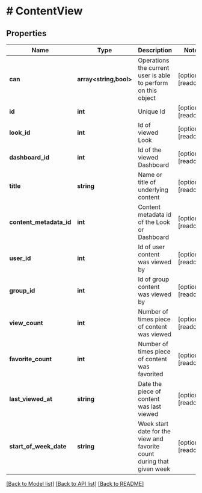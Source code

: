 # # ContentView

## Properties

Name | Type | Description | Notes
------------ | ------------- | ------------- | -------------
**can** | **array<string,bool>** | Operations the current user is able to perform on this object | [optional] [readonly]
**id** | **int** | Unique Id | [optional] [readonly]
**look_id** | **int** | Id of viewed Look | [optional] [readonly]
**dashboard_id** | **int** | Id of the viewed Dashboard | [optional] [readonly]
**title** | **string** | Name or title of underlying content | [optional] [readonly]
**content_metadata_id** | **int** | Content metadata id of the Look or Dashboard | [optional] [readonly]
**user_id** | **int** | Id of user content was viewed by | [optional] [readonly]
**group_id** | **int** | Id of group content was viewed by | [optional] [readonly]
**view_count** | **int** | Number of times piece of content was viewed | [optional] [readonly]
**favorite_count** | **int** | Number of times piece of content was favorited | [optional] [readonly]
**last_viewed_at** | **string** | Date the piece of content was last viewed | [optional] [readonly]
**start_of_week_date** | **string** | Week start date for the view and favorite count during that given week | [optional] [readonly]

[[Back to Model list]](../../README.md#models) [[Back to API list]](../../README.md#endpoints) [[Back to README]](../../README.md)
